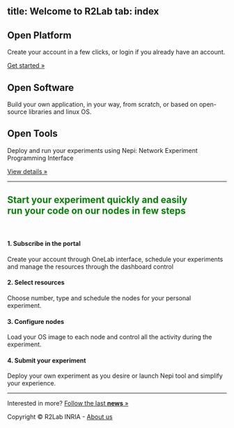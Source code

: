 title: Welcome to R2Lab
tab: index
---

<div class="container text-center">
  <div class="row">
    <div class="col-lg-4">
      <span style="font-size:6em;" class="glyphicon glyphicon-signal" aria-hidden="true"></span>
      <h2>Open Platform</h2>
      <p>Create your account in a few clicks, or login if you already have an account.</p>
      <p><a class="btn btn-default" href="http://portal.onelab.eu/" role="button">Get started »</a></p>
    </div><!-- /.col-lg-4 -->
    <div class="col-lg-4">
      <span style="font-size:6em;" class="glyphicon glyphicon-search" aria-hidden="true"></span>
      <h2>Open Software</h2>
      <p>Build your own application, in your way, from scratch, or based on open-source libraries and linux OS.</p>
    </div><!-- /.col-lg-4 -->
    <div class="col-lg-4">
      <span style="font-size:6em;" class="glyphicon glyphicon-wrench" aria-hidden="true"></span>
      <h2>Open Tools</h2>
      <p>Deploy and run your experiments using Nepi: Network Experiment Programming Interface</p>
      <p><a class="btn btn-default" href="http://nepi.inria.fr" role="button">View details »</a></p>
    </div><!-- /.col-lg-4 -->
  </div><!-- /.row -->

  <hr class="featurette-divider">

  <h2 class="text-center" style="color:green;" >
  Start your experiment quickly and easily<br>
  <span class="text-muted lead">run your code on our nodes in few steps</span><br>
  </h2>

  <br>
  
  <div class="row">
  <div class="col-md-3">
    <h4>1. Subscribe in the portal</h4>
    <p>Create your account through OneLab interface, schedule your experiments and manage the resources through the dashboard control
    </p></div>
    <div class="col-md-3">
    <h4>2. Select resources</h4>
    <p>Choose number, type and schedule the nodes for your personal experiment.
    </p></div>
    <div class="col-md-3">
    <h4>3. Configure nodes</h4>
    <p>Load your OS image to each node and control all the activity during the experiment.
    </p></div>
    <div class="col-md-3">
    <h4>4. Submit your experiment</h4>
    <p>Deploy your own experiment as you desire or launch Nepi tool and simplify your experience.
    </p>
  </div>
  </div>

  <hr class="featurette-divider">


  <footer class="footer footer-collapse">
    <div class="container">
      Interested in more? <a href="events.html">Follow the last <strong>news</strong> » </a>
      <p class="text-muted">Copyright © R2Lab INRIA - <a href="#www.inria.fr/sophia">About us</a></p>
    </div>
  </footer>

</div>